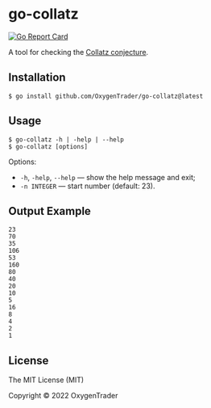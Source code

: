 # go-collatz

[![Go Report Card](https://goreportcard.com/badge/github.com/OxygenTrader/go-collatz)](https://goreportcard.com/report/github.com/OxygenTrader/go-collatz)

A tool for checking the [Collatz conjecture](https://en.wikipedia.org/wiki/Collatz_conjecture).

## Installation

```
$ go install github.com/OxygenTrader/go-collatz@latest
```

## Usage

```
$ go-collatz -h | -help | --help
$ go-collatz [options]
```

Options:

- `-h`, `-help`, `--help` &mdash; show the help message and exit;
- `-n INTEGER` &mdash; start number (default: 23).

## Output Example

```
23
70
35
106
53
160
80
40
20
10
5
16
8
4
2
1
```

## License

The MIT License (MIT)

Copyright &copy; 2022 OxygenTrader
